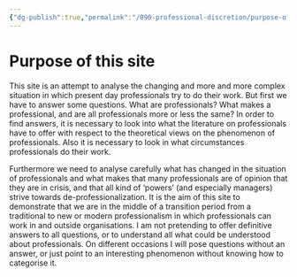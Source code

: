 ```yaml
---
{"dg-publish":true,"permalink":"/090-professional-discretion/purpose-of-this-site/","tags":["gardenEntry"]}
---
```


# Purpose of this site

This site is an attempt to analyse the changing and more and more complex situation in which present day professionals try to do their work. But first we have to answer some questions. What are professionals? What makes a professional, and are all professionals more or less the same? In order to find answers, it is necessary to look into what the literature on professionals have to offer with respect to the theoretical views on the phenomenon of professionals. Also it is necessary to look in what circumstances professionals do their work.

Furthermore we need to analyse carefully what has changed in the situation of professionals and what makes that many professionals are of opinion that they are in crisis, and that all kind of ‘powers’ (and especially managers) strive towards de-professionalization. It is the aim of this site to demonstrate that we are in the middle of a transition period from a traditional to new or modern professionalism in which professionals can work in and outside organisations. I am not pretending to offer definitive answers to all questions, or to understand all what could be understood about professionals. On different occasions I will pose questions without an answer, or just point to an interesting phenomenon without knowing how to categorise it.
